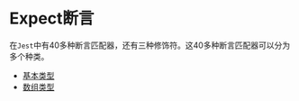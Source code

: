# Expect断言

在`Jest`中有40多种断言匹配器，还有三种修饰符。这40多种断言匹配器可以分为多个种类。

* [基本类型](./base.md)
* [数组类型](./array.md)
